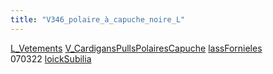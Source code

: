 ```yaml
---
title: "V346_polaire_à_capuche_noire_L"
---
```


[L_Vetements](notes/equipements/L_Vetements.md) [V_CardigansPullsPolairesCapuche](notes/equipements/vetements/V_CardigansPullsPolairesCapuche.md) [lassFornieles](notes/lassFornieles.md)\
070322 [loickSubilia](notes/utilisateurs/loickSubilia.md)